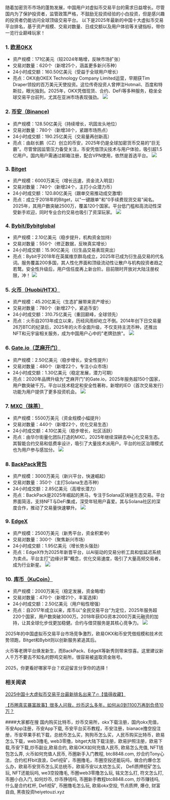 随着加密货币市场的蓬勃发展，中国用户对虚拟币交易平台的需求日益增长。尽管国内为了保护投资者，监管政策严格，不鼓励无投资经验的小白投资，但是感兴趣的投资者仍能访问全球顶级交易平台。
以下是2025年最新的中国十大虚拟币交易平台排名，基于资产规模、交易对数量、日成交额以及用户体验等关键指标，带你一览行业巅峰玩家！

### 1. [欧易OKX](https://www.chouyi.world/zh-hans/join/18639032)
- 资产规模：171亿美元（较2024年略增，反映市场扩张）
- 交易对数量：620个（新增25个，涵盖更多新兴币种）
- 24小时成交额：160.50亿美元（受益于全球用户增长）
- 亮点：OKX由OKEX Technology Company Limited运营，早期获Tim Draper领投的百万美元天使投资。这位传奇投资人曾押注Hotmail、百度和特斯拉，眼光独到。2025年，OKX凭借现货、合约、DeFi等多种服务，稳坐全球交易平台前列，尤其在亚洲市场表现强劲。
[![](https://fe095ec.webp.li/top-10-exchanges-001.jpg)](https://www.chouyi.world/zh-hans/join/18639032)

### 2. [币安（Binance)](https://accounts.binance.com/zh-CN/register?ref=36457687)
- 资产规模：128.50亿美元（持续增长，巩固龙头地位）
- 交易对数量：780个（新增38个，紧跟市场热点）
- 24小时成交额：190.25亿美元（交易量再创新高）
- 亮点：由赵长鹏（CZ）创立的币安，2025年仍是全球加密货币交易的"巨无霸"。尽管曾因监管压力备受关注，币安凭借顶尖技术与用户体验，吸引超1.5亿用户。国内用户需通过邮箱注册，配合VPN使用，依然是首选平台。
[![](https://fe095ec.webp.li/top-10-exchanges-002.jpg)](https://accounts.binance.com/zh-CN/register?ref=36457687)

### 3. [Bitget](https://www.bitget.com/zh-CN/referral/register?from=referral&clacCode=VRNEYUTR)
- 资产规模：6000万美元（增长迅速，资金流入明显）
- 交易对数量：740个（新增24个，主打小众潜力币）
- 24小时成交额：120.80亿美元（跟单交易推动成交激增）
- 亮点：成立于2018年的Bitget，以"一键跟单"和"0手续费现货交易"闻名。2025年，其用户数突破2500万，覆盖120个国家。平台低门槛和高流动性深受新手欢迎，同时专业合约交易也吸引了资深玩家。
[![](https://fe095ec.webp.li/top-10-exchanges-003.jpg)](https://www.bitget.com/zh-CN/referral/register?from=referral&clacCode=VRNEYUTR)

### 4. [Bybit/Bybitglobal](https://www.bybitglobal.com/zh-MY/invite/?ref=VMKORMM)
- 资产规模：2.10亿美元（稳步提升，机构资金加持）
- 交易对数量：550个（修正数据，反映真实增长）
- 24小时成交额：15.90亿美元（衍生品交易表现突出）
- 亮点：Bybit于2018年在英属维京群岛成立，2025年已成为衍生品交易的代名词。服务覆盖200多国，其人性化界面和顶级流动性让散户与机构投资者趋之若鹜。安全性升级后，用户信任度再上新台阶。目前限时开放对大陆注册权限，冲！
[![](https://fe095ec.webp.li/top-10-exchanges-004.jpg)](https://www.bybitglobal.com/zh-MY/invite/?ref=VMKORMM)

### 5. [火币（Huobi/HTX）](https://www.htx.com/invite/zh-cn/1f?invite_code=whf45223)
- 资产规模：45.20亿美元（生态扩展带来资产增长）
- 交易对数量：780个（新增27个，紧追币安）
- 24小时成交额：310.75亿美元（重回巅峰，全球领先）
- 亮点：火币自2013年成立以来，历经风雨却屹立不倒。2014年创下日交易量26万BTC的纪录后，2025年的火币全面升级，不仅支持主流币种，还推出NFT和元宇宙相关服务，成为中国用户心中的"老牌劲旅"。
[![](https://fe095ec.webp.li/top-10-exchanges-005.jpg)](https://www.htx.com/invite/zh-cn/1f?invite_code=whf45223)

### 6. [Gate.io（芝麻开门）](https://www.gate.io/zh/signup?ref_type=103&ref=A1ERAQ)
- 资产规模：2.50亿美元（稳步增长，安全性提升）
- 交易对数量：480个（新增22个，专注小众市场）
- 24小时成交额：1.30亿美元（稳定发展，潜力可期）
- 亮点：2020年品牌升级为"芝麻开门"的Gate.io，2025年服务超150个国家，用户数突破千万。平台以技术稳定和安全性著称，新增的IEO（首次交易发行）功能为用户提供了更多投资机会。
[![](https://fe095ec.webp.li/top-10-exchanges-006.jpg)](https://www.gate.io/zh/signup?ref_type=103&ref=A1ERAQ)

### 7. [MXC（抹茶）](https://www.mexc.com/zh-MY/register?inviteCode=1Xxr)
- 资产规模：5500万美元（资金规模小幅提升）
- 交易对数量：440个（新增22个，优化交易生态）
- 24小时成交额：4.10亿美元（稳步增长，社区活跃）
- 亮点：由华尔街量化团队打造的MXC，2025年继续深耕去中心化交易生态。其智能合约交易和低费率设计，吸引了大量技术派用户。平台的社区治理模式也为用户参与感加分。
[![](https://fe095ec.webp.li/top-10-exchanges-007.jpg)](https://www.mexc.com/zh-MY/register?inviteCode=1Xxr)

### 8. [BackPack背包](https://backpack.exchange/refer/f39afd53-3c6f-451f-96d8-20baa907055e)
- 资产规模：3000万美元（新兴平台，快速崛起）
- 交易对数量：350个（主打Solana生态币种）
- 24小时成交额：2.85亿美元（高增长潜力）
- 亮点：BackPack是2025年崛起的黑马，专注于Solana区块链生态交易。平台界面简洁，支持NFT与DeFi集成，深受年轻用户喜爱。其与Solana社区的深度合作，推动了交易量快速攀升。
[![](https://fe095ec.webp.li/top-10-exchanges-008.jpg)](https://backpack.exchange/refer/f39afd53-3c6f-451f-96d8-20baa907055e)

### 9. [EdgeX](https://www.edgex.exchange/zh-CN?commendcode=757315150&lang=zh-CN)
- 资产规模：2500万美元（新秀平台，资金积累中）
- 交易对数量：300个（聚焦新兴市场）
- 24小时成交额：1.95亿美元（增长势头强劲）
- 亮点：EdgeX作为2025年新晋平台，以AI驱动的交易分析工具和低延迟系统为卖点。平台主打"边缘计算"概念，优化交易速度，吸引了大量高频交易者，成为行业新星。
[![](https://fe095ec.webp.li/top-10-exchanges-009.jpg)](https://www.edgex.exchange/zh-CN?commendcode=757315150&lang=zh-CN)

### 10. [库币（KuCoin）](https://www.kucoin.com/zh-hant)
- 资产规模：2000万美元（稳定发展，资金略增）
- 交易对数量：470个（新增21个，丰富选择）
- 24小时成交额：2.50亿美元（用户粘性增强）
- 亮点：自2017年成立以来，库币以"全民交易平台"为定位，2025年服务超220个国家，用户数突破3000万。2018年获IDG资本2000万美元融资的加持，让其全球化步伐更加稳健。合约与借贷服务是其核心竞争力。
[![](https://fe095ec.webp.li/top-10-exchanges-010.jpg)](https://www.kucoin.com/zh-hant)

2025年的中国虚拟币交易平台市场竞争激烈，欧易OKX和币安凭借规模和技术优势领跑，Bitget和Bybit则以创新服务紧追其后。 

火币等老牌平台焕发新生，而BackPack、EdgeX等新秀则带来惊喜。这里建议新人千万不要去不知名的野鸡交易所，很容易被盗取资金账号。 

2025，你更看好哪家平台？欢迎留言分享你的选择！

### 相关阅读
[2025中国十大虚拟币交易平台最新排名出来了🔥【值得收藏】](https://btc8848.com/top-10-exchanges/)

[【币圈真实暴富故事】很多人问我，炒币这么多年，如何从0到1100万再到负债10万？](https://heiyetouzi.xyz/biquanstory001/)

####大家都在搜
国内购买比特币，炒币交易所，okx下载注册，国内okx充值，币安App注册，币安App下载, 币安平台买币教程，币安注册，bianace撸空投注册，币安苹果手机下载，总统币怎么买，狗狗币怎么买，人民币购买比特币，欧易 怎么下载，web3撸毛, web3零撸，bitget大陆下载注册，欧易护照注册，欧易下载,币安下载,炒币副业,欧易合约, 欧易OKX如何充值人民币, 欧易怎么充值, NFT钱包怎么弄, 火币如何充值人民币, 币圈新手入门教程, btc8848.com, 炒合约Tony心法，合约杠杆bit浪浪，Defi挖矿，币圈撸毛，币圈空投还能玩吗，做合约爆仓怎么办，欧易币安货币怎么买总统币，欧易币安以太坊怎么买， Defi质押挖矿怎么玩, NFT还能玩吗, we3空投撸毛, 币圈web3零撸怎么玩, 铭文怎么打, 符文怎么打, 币圈小白入门, 如何炒币, 炒币挣钱吗, 币圈新手教程btc8848.com, 炒币赚钱吗, 什么是合约杠杆, Defi挖矿, 币圈撸毛怎么玩, 欧易okx空投, 节点质押, 爆仓, 财富自由, 黑夜投资heiyetouzi.xyz